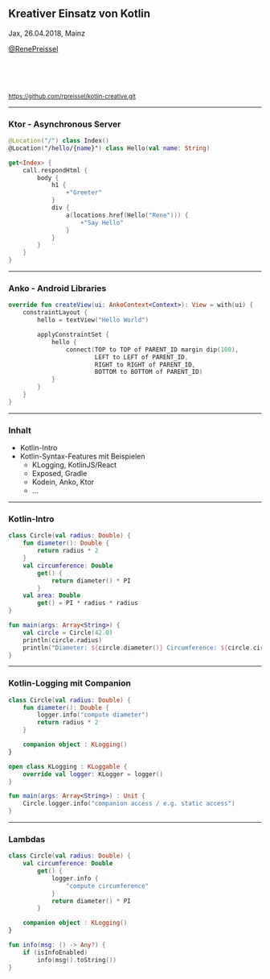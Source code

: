 <br/>


## Kreativer Einsatz von Kotlin

Jax, 26.04.2018, Mainz

[@RenePreissel](https://twitter.com/RenePreissel)

<br/>
<br/>
<br/>

<small>https://github.com/rpreissel/kotlin-creative.git</small>

---

### Ktor - Asynchronous Server

```kotlin
@Location("/") class Index()
@Location("/hello/{name}") class Hello(val name: String)

get<Index> {
    call.respondHtml {
        body {
            h1 {
                +"Greeter"
            }
            div {
                a(locations.href(Hello("Rene"))) {
                    +"Say Hello"
                }
            }
        }
    }
}
```

---

### Anko - Android Libraries

```kotlin
override fun createView(ui: AnkoContext<Context>): View = with(ui) {
    constraintLayout {
        hello = textView("Hello World")

        applyConstraintSet {
            hello {
                connect(TOP to TOP of PARENT_ID margin dip(100),
                        LEFT to LEFT of PARENT_ID,
                        RIGHT to RIGHT of PARENT_ID,
                        BOTTOM to BOTTOM of PARENT_ID)
            }
        }
    }
}
```

---

### Inhalt

* Kotlin-Intro
* Kotlin-Syntax-Features mit Beispielen
    * KLogging, KotlinJS/React
    * Exposed, Gradle
    * Kodein, Anko, Ktor
    * ...

---

### Kotlin-Intro
```kotlin
class Circle(val radius: Double) {
    fun diameter(): Double {
        return radius * 2
    }
    val circumference: Double
        get() {
            return diameter() * PI
        }
    val area: Double
        get() = PI * radius * radius
}

fun main(args: Array<String>) {
    val circle = Circle(42.0)
    println(circle.radius)
    println("Diameter: ${circle.diameter()} Circumference: ${circle.circumference}")
}
```

<small class="fragment current-only" data-code-focus="1"></small>
<small class="fragment current-only" data-code-focus="14"></small>
<small class="fragment current-only" data-code-focus="15"></small>
<small class="fragment current-only" data-code-focus="2-4"></small>
<small class="fragment current-only" data-code-focus="5-8"></small>
<small class="fragment current-only" data-code-focus="9-10"></small>
<small class="fragment current-only" data-code-focus="16"></small>

---

### Kotlin-Logging mit Companion

```kotlin
class Circle(val radius: Double) {
    fun diameter(): Double {
        logger.info("compute diameter")
        return radius * 2
    }

    companion object : KLogging()
}

open class KLogging : KLoggable {
    override val logger: KLogger = logger()
}

fun main(args: Array<String>) : Unit {
    Circle.logger.info("companion access / e.g. static access")
}
```

<small class="fragment current-only" data-code-focus="3"></small>
<small class="fragment current-only" data-code-focus="7"></small>
<small class="fragment current-only" data-code-focus="10-12"></small>
<small class="fragment current-only" data-code-focus="15"></small>

---

### Lambdas

```kotlin
class Circle(val radius: Double) {
    val circumference: Double
        get() {
            logger.info {
                "compute circumference"
            }
            return diameter() * PI
        }

    companion object : KLogging()
}
```
```kotlin
fun info(msg: () -> Any?) {
    if (isInfoEnabled)
        info(msg().toString())
}
```

<small class="fragment current-only" data-code-focus="4-6"></small>
<small class="fragment current-only" data-code-focus="4, 12"></small>
<small class="fragment current-only" data-code-focus="14"></small>
